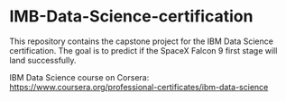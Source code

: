 # IMB-Data-Science-certification
This repository contains the capstone project for the IBM Data Science certification.
The goal is to predict if the SpaceX Falcon 9 first stage will land successfully.

IBM Data Science course on Corsera:
https://www.coursera.org/professional-certificates/ibm-data-science
